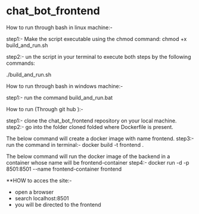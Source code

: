 # chat_bot_frontend


How to run through bash in linux machine:-

step1:-
Make the script executable using the chmod command:
chmod +x build_and_run.sh

step2:-
un the script in your terminal to execute both steps by the following commands:

./build_and_run.sh

How to run through bash in windows machine:-

step1:- run the command
build_and_run.bat



How to run (Through git hub ):-


step1:- clone the chat_bot_frontend repository on your local machine.
step2:- go into the folder cloned folded where Dockerfile is present.

The below command will create a docker image with name frontend.
step3:- run the command in terminal:- docker build -t frontend .


The below command will run the docker image of the backend in a container whose name will be frontend-container
step4:- docker run -d -p 8501:8501 --name frontend-container frontend



**HOW to acces the site:-

- open a browser
- search localhost:8501
- you will be directed to the frontend